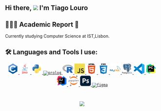 ## Hi there, <a href="#"><img src="https://media.giphy.com/media/hvRJCLFzcasrR4ia7z/giphy.gif" width="25"></a> I'm Tiago Louro


## 👨🏼‍🎓 Academic Report 🤖


Currently studying Computer Science at IST,Lisbon.


## 🛠️ Languages and Tools I use:


<p align="center"> 
    <a href="https://www.cprogramming.com/" target="_blank"> 
        <code><img src="https://github.com/devicons/devicon/blob/master/icons/c/c-original.svg" alt="c" width="35" height="35"/></code>
    </a> 
    <a href="https://www.java.com" target="_blank"> 
        <code><img src="https://github.com/devicons/devicon/blob/master/icons/java/java-original-wordmark.svg" alt="java" width="35" height="35"/></code> 
    </a> 
    <a href="https://www.python.org" target="_blank"> 
        <code><img src="https://github.com/devicons/devicon/blob/master/icons/python/python-original.svg" alt="python" width="35" height="35"/></code> 
    </a>
    <a href="https://www.swi-prolog.org" target="_blank"> 
        <code><img src="https://www.svgrepo.com/show/374005/prolog.svg" alt="prolog" width="35" height="35"/></code> 
    </a>
    <a href="https://www.r-project.org" target="_blank">
        <code><img src="https://github.com/devicons/devicon/blob/master/icons/r/r-original.svg" alt="r" width="35" height="35"/></code>
    </a>
    <a href="https://developer.mozilla.org/en-US/docs/Web/JavaScript" target="_blank"> 
        <code><img src="https://github.com/devicons/devicon/blob/master/icons/javascript/javascript-original.svg" alt="javascript" width="35" height="35"/></code> 
    </a> 
    <a href="https://html.spec.whatwg.org/" target="_blank"> 
        <code><img src="https://github.com/devicons/devicon/blob/master/icons/html5/html5-original-wordmark.svg" alt="html5" width="35" height="35"/></code> 
    </a> 
    <a href="https://www.w3schools.com/css/" target="_blank"> 
        <code><img src="https://github.com/devicons/devicon/blob/master/icons/css3/css3-original-wordmark.svg" alt="css3" width="35" height="35"/></code> 
    </a> 
    <a href="https://www.mysql.com/" target="_blank"> 
        <code><img src="https://github.com/devicons/devicon/blob/master/icons/mysql/mysql-original-wordmark.svg" alt="mysql" width="35" height="35"/></code> 
    </a>
    </a>
    <a href="https://www.postgresql.org" target="_blank">
        <code><img src="https://github.com/devicons/devicon/blob/master/icons/postgresql/postgresql-original-wordmark.svg" alt="postgres" width="35" height="35" /></code>
    </a>
    <a href="https://code.visualstudio.com" target="_blank">
        <code><img src="https://raw.githubusercontent.com/github/explore/80688e429a7d4ef2fca1e82350fe8e3517d3494d/topics/visual-studio-code/visual-studio-code.png" alt="vscode" width="35" height="35"/></code>
    </a>
    <a href="https://www.jetbrains.com/pycharm/" target="_blank">
        <code><img src="https://github.com/devicons/devicon/blob/master/icons/pycharm/pycharm-original.svg" alt="pycharm" width="35" height="35" /></code>
    </a>
    </a>
    <a href="https://www.jetbrains.com/idea/" target="_blank">
        <code><img src="https://github.com/devicons/devicon/blob/master/icons/intellij/intellij-original.svg" alt="intellij" width="35" height="35" /></code>
    </a>
    </a>
    <a href="https://jupyter.org" target="_blank"> 
        <code><img src="https://github.com/devicons/devicon/blob/master/icons/jupyter/jupyter-original-wordmark.svg" alt="jupyter" width="35" height="35"/></code> 
    </a> 
    <a href="https://www.photoshop.com/en" target="_blank"> 
        <code><img src="https://github.com/devicons/devicon/blob/master/icons/photoshop/photoshop-plain.svg" alt="photoshop" width="35" height="35"/></code> 
    </a> 
    <a href="https://www.figma.com/" target="_blank"> 
        <code><img src="https://www.vectorlogo.zone/logos/figma/figma-icon.svg" alt="figma" width="35" height="35"/></code> 
    </a>
</p>
<br>


<!--END_SECTION:waka-->


<p align="center">
  <img src="https://capsule-render.vercel.app/api?type=waving&color=gradient&height=80&section=footer"/>
</p>
